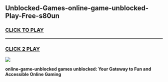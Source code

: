
## Unblocked-Games-online-game-unblocked-Play-Free-s80un
<h3>
<a href="https://premium76.site?title=online-game-unblocked&ref=18A1">CLICK TO PLAY</a></h3>
<hr>

<h3>
<a href="https://premium76.site?title=online-game-unblocked&ref=18A1">CLICK 2 PLAY</a>
  
</h3>

<a href="https://premium76.site?title=online-game-unblocked&ref=18A1"><img src="https://clearcache.store/games.png"></a>


**online-game-unblocked games unblocked: Your Gateway to Fun and Accessible Online Gaming**
